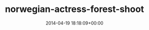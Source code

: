 ---
title:		"norwegian-actress-forest-shoot"
mediatype:		"upload"
description:		"TBC"
date:		"2014-04-19 18:18:09+00:00"
album:		"people"
filename:		"norwegian-actress-forest-shoot.md"
series:		""
cl_public_id:		"people/norwegian-actress-forest-shoot"
cl_version:		1497005493
format:		"tiff"
bytes:		2285596
width:		810
height:		1440
exposure_mode:		"Auto"
program:		"Program AE"
aperture:		"2.8"
focal_length:		"90.0 mm"
iso:		"100"
shutter_speed:		"1/125"
metering:		"Multi-segment"
flash:		"Off, Did not fire"
white_balance:		"As Shot"
colour_temp:		"6300"
has_crop:		"false"
orientation:		"Horizontal (normal)"
camera_model:		"NIKON D800"
lens_info:		"70-200mm f/2.8"
artist:		"No artist info"
x_resolution:		"300"
y_resolution:		"300"
---